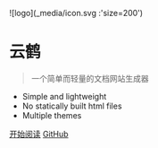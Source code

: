 <!-- _coverpage.md 封面页设置 -->

![logo](_media/icon.svg :'size=200')

# 云鹤

> 一个简单而轻量的文档网站生成器

- Simple and lightweight
- No statically built html files
- Multiple themes

[开始阅读](#docsify)
[GitHub](https://github.com/docsifyjs/docsify/)
